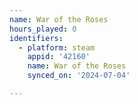 ```yaml
---
name: War of the Roses
hours_played: 0
identifiers:
  - platform: steam
    appid: '42160'
    name: War of the Roses
    synced_on: '2024-07-04'

---
```

